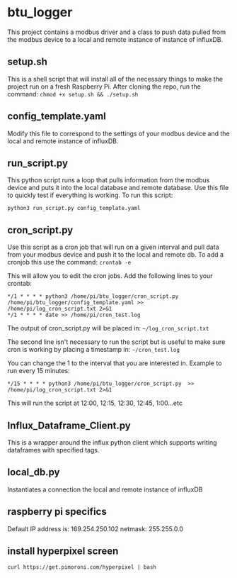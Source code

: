 # btu_logger
This project contains a modbus driver and a class to push data pulled from the modbus device
to a local and remote instance of instance of influxDB. 

## setup.sh
This is a shell script that will install all of the necessary things to make the project run 
on a fresh Raspberry Pi. After cloning the repo, run the command: 
```chmod +x setup.sh && ./setup.sh```

## config_template.yaml 
Modify this file to correspond to the settings of your modbus device and the local and remote 
instance of influxDB.

## run_script.py
This python script runs a loop that pulls information from the modbus device and puts it into 
the local database and remote database. Use this file to quickly test if everything is working.
To run this script:
```
python3 run_script.py config_template.yaml
```

## cron_script.py
Use this script as a cron job that will run on a given interval and pull data from your modbus 
device and push it to the local and remote db. To add a cronjob this use the command:
`crontab -e`

This will allow you to edit the cron jobs. Add the following lines to your crontab:
```
*/1 * * * * python3 /home/pi/btu_logger/cron_script.py  /home/pi/btu_logger/config_template.yaml >> /home/pi/log_cron_script.txt 2>&1
*/1 * * * * date >> /home/pi/cron_test.log
```
The output of cron_script.py will be placed in:
```~/log_cron_script.txt```

The second line isn't necessary to run the script but is useful to make sure cron is working by
placing a timestamp in:
```~/cron_test.log```

You can change the 1 to the interval that you are interested in. Example to run every 15 minutes:
```
*/15 * * * * python3 /home/pi/btu_logger/cron_script.py  >> /home/pi/log_cron_script.txt 2>&1
```
This will run the script at 12:00, 12:15, 12:30, 12:45, 1:00...etc 

## Influx_Dataframe_Client.py
This is a wrapper around the influx python client which supports writing dataframes with specified tags.

## local_db.py
Instantiates a connection the local and remote instance of influxDB

## raspberry pi specifics

Default IP address is: 169.254.250.102 netmask: 255.255.0.0

## install hyperpixel screen
`curl https://get.pimoroni.com/hyperpixel | bash`



